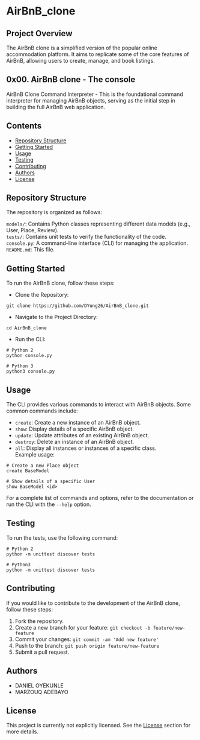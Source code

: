 # AirBnB_clone
## Project Overview
The AirBnB clone is a simplified version of the popular online accommodation platform. It aims to replicate some of the core features of AirBnB, allowing users to create, manage, and book listings.
## 0x00. AirBnB clone - The console
AirBnB Clone Command Interpreter - This is the foundational command interpreter for managing AirBnB objects, serving as the initial step in building the full AirBnB web application.

## Contents
- [Repository Structure](#repository-structure)
- [Getting Started](#getting-started)
- [Usage](#usage)
- [Testing](#testing)
- [Contributing](#contributing)
- [Authors](#authors)
- [License](#license)

## Repository Structure
The repository is organized as follows:

`models/`: Contains Python classes representing different data models (e.g., User, Place, Review).  
`tests/`: Contains unit tests to verify the functionality of the code.  
`console.py`: A command-line interface (CLI) for managing the application.  
`README.md`: This file.

## Getting Started
To run the AirBnB clone, follow these steps:

- Clone the Repository:
```
git clone https://github.com/DYung26/AirBnB_clone.git
```
- Navigate to the Project Directory:
```
cd AirBnB_clone
```
- Run the CLI:
```
# Python 2
python console.py
```
```
# Python 3
python3 console.py
```

## Usage
The CLI provides various commands to interact with AirBnB objects. Some common commands include:

* `create`: Create a new instance of an AirBnB object.
* `show`: Display details of a specific AirBnB object.
* `update`: Update attributes of an existing AirBnB object.
* `destroy`: Delete an instance of an AirBnB object.
* `all`: Display all instances or instances of a specific class.  
Example usage:
```
# Create a new Place object
create BaseModel
```
```
# Show details of a specific User
show BaseModel <id>
```
For a complete list of commands and options, refer to the documentation or run the CLI with the `--help` option.

## Testing
To run the tests, use the following command:
```
# Python 2
python -m unittest discover tests
```
```
# Python3
python -m unittest discover tests
```

## Contributing
If you would like to contribute to the development of the AirBnB clone, follow these steps:
1. Fork the repository.
2. Create a new branch for your feature: `git checkout -b feature/new-feature`
3. Commit your changes: `git commit -am 'Add new feature'`
4. Push to the branch: `git push origin feature/new-feature`
5. Submit a pull request.

## Authors
- DANIEL OYEKUNLE
- MARZOUQ ADEBAYO

## License
This project is currently not explicitly licensed. See the [License](#license) section for more details.
